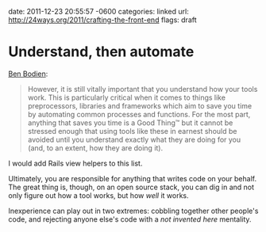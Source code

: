 date: 2011-12-23 20:55:57 -0600
categories: linked
url: http://24ways.org/2011/crafting-the-front-end
flags: draft

# Understand, then automate

[Ben Bodien](http://24ways.org/2011/crafting-the-front-end):

> However, it is still vitally important that you understand how your
> tools work. This is particularly critical when it comes to things like
> preprocessors, libraries and frameworks which aim to save you time by
> automating common processes and functions. For the most part, anything
> that saves you time is a Good Thing™ but it cannot be stressed enough
> that using tools like these in earnest should be avoided until you
> understand exactly what they are doing for you (and, to an extent, how
> they are doing it).

I would add Rails view helpers to this list.

Ultimately, you are responsible for anything that writes code on your behalf.
The great thing is, though, on an open source stack, you can dig in and
not only figure out how a tool works, but how _well_ it works.

Inexperience can play out in two extremes: cobbling together other
people's code, and rejecting anyone else's code with a _not invented here_ mentality.

